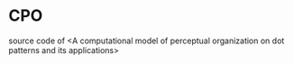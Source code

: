 # CPO
source code of &lt;A computational model of perceptual organization on dot patterns and its applications>
